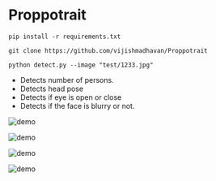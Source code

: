 # Proppotrait

```shell
pip install -r requirements.txt
```

```shell
git clone https://github.com/vijishmadhavan/Proppotrait
```

```shell
python detect.py --image "test/1233.jpg"
```

- Detects number of persons.
- Detects head pose
- Detects if eye is open or close
- Detects if the face is blurry or not.



![demo](https://github.com/vijishmadhavan/Proppotrait/blob/master/images/Screenshot%202022-09-05%20190820.jpg)

![demo](https://github.com/vijishmadhavan/Proppotrait/blob/master/images/Screenshot%202022-09-05%20191553.jpg)

![demo](https://github.com/vijishmadhavan/Proppotrait/blob/master/images/Screenshot%202022-09-05%20191619.jpg)

![demo](https://github.com/vijishmadhavan/Proppotrait/blob/master/images/4.jpg)
